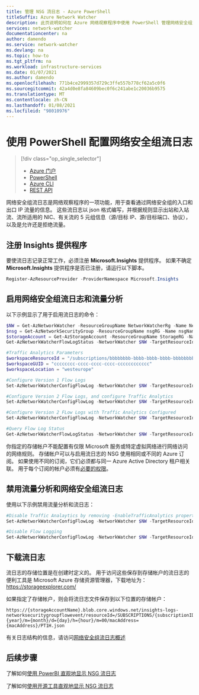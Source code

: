 ```yaml
---
title: 管理 NSG 流日志 - Azure PowerShell
titleSuffix: Azure Network Watcher
description: 此页说明如何在 Azure 网络观察程序中使用 PowerShell 管理网络安全组流日志
services: network-watcher
documentationcenter: na
author: damendo
ms.service: network-watcher
ms.devlang: na
ms.topic: how-to
ms.tgt_pltfrm: na
ms.workload: infrastructure-services
ms.date: 01/07/2021
ms.author: damendo
ms.openlocfilehash: 771b4ce2999357d729c3ffe557b778cf62a5c0f6
ms.sourcegitcommit: 42a4d0e8fa84609bec0f6c241abe1c20036b9575
ms.translationtype: MT
ms.contentlocale: zh-CN
ms.lasthandoff: 01/08/2021
ms.locfileid: "98010976"
---
```

# <a name="configuring-network-security-group-flow-logs-with-powershell"></a>使用 PowerShell 配置网络安全组流日志

> [!div class="op_single_selector"]
> - [Azure 门户](network-watcher-nsg-flow-logging-portal.md)
> - [PowerShell](network-watcher-nsg-flow-logging-powershell.md)
> - [Azure CLI](network-watcher-nsg-flow-logging-cli.md)
> - [REST API](network-watcher-nsg-flow-logging-rest.md)

网络安全组流日志是网络观察程序的一项功能，用于查看通过网络安全组的入口和出口 IP 流量的信息。 这些流日志以 json 格式编写，并根据规则显示出站和入站流、流所适用的 NIC、有关流的 5 元组信息（源/目标 IP、源/目标端口、协议），以及是允许还是拒绝流量。

## <a name="register-insights-provider"></a>注册 Insights 提供程序

要使流日志记录正常工作，必须注册 **Microsoft.Insights** 提供程序。 如果不确定 **Microsoft.Insights** 提供程序是否已注册，请运行以下脚本。

```powershell
Register-AzResourceProvider -ProviderNamespace Microsoft.Insights
```

## <a name="enable-network-security-group-flow-logs-and-traffic-analytics"></a>启用网络安全组流日志和流量分析

以下示例显示了用于启用流日志的命令：

```powershell
$NW = Get-AzNetworkWatcher -ResourceGroupName NetworkWatcherRg -Name NetworkWatcher_westcentralus
$nsg = Get-AzNetworkSecurityGroup -ResourceGroupName nsgRG -Name nsgName
$storageAccount = Get-AzStorageAccount -ResourceGroupName StorageRG -Name contosostorage123
Get-AzNetworkWatcherFlowLogStatus -NetworkWatcher $NW -TargetResourceId $nsg.Id

#Traffic Analytics Parameters
$workspaceResourceId = "/subscriptions/bbbbbbbb-bbbb-bbbb-bbbb-bbbbbbbbbbbb/resourcegroups/trafficanalyticsrg/providers/microsoft.operationalinsights/workspaces/taworkspace"
$workspaceGUID = "cccccccc-cccc-cccc-cccc-cccccccccccc"
$workspaceLocation = "westeurope"

#Configure Version 1 Flow Logs
Set-AzNetworkWatcherConfigFlowLog -NetworkWatcher $NW -TargetResourceId $nsg.Id -StorageAccountId $storageAccount.Id -EnableFlowLog $true -FormatType Json -FormatVersion 1

#Configure Version 2 Flow Logs, and configure Traffic Analytics
Set-AzNetworkWatcherConfigFlowLog -NetworkWatcher $NW -TargetResourceId $nsg.Id -StorageAccountId $storageAccount.Id -EnableFlowLog $true -FormatType Json -FormatVersion 2

#Configure Version 2 FLow Logs with Traffic Analytics Configured
Set-AzNetworkWatcherConfigFlowLog -NetworkWatcher $NW -TargetResourceId $nsg.Id -StorageAccountId $storageAccount.Id -EnableFlowLog $true -FormatType Json -FormatVersion 2 -EnableTrafficAnalytics -WorkspaceResourceId $workspaceResourceId -WorkspaceGUID $workspaceGUID -WorkspaceLocation $workspaceLocation

#Query Flow Log Status
Get-AzNetworkWatcherFlowLogStatus -NetworkWatcher $NW -TargetResourceId $nsg.Id
```

你指定的存储帐户不能配置有仅限 Microsoft 服务或特定虚拟网络进行网络访问的网络规则。 存储帐户可以与启用流日志的 NSG 使用相同或不同的 Azure 订阅。 如果使用不同的订阅，它们必须都与同一 Azure Active Directory 租户相关联。 用于每个订阅的帐户必须有[必要的权限](required-rbac-permissions.md)。

## <a name="disable-traffic-analytics-and-network-security-group-flow-logs"></a>禁用流量分析和网络安全组流日志

使用以下示例禁用流量分析和流日志：

```powershell
#Disable Traffic Analaytics by removing -EnableTrafficAnalytics property
Set-AzNetworkWatcherConfigFlowLog -NetworkWatcher $NW -TargetResourceId $nsg.Id -StorageAccountId $storageAccount.Id -EnableFlowLog $true -FormatType Json -FormatVersion 2 -WorkspaceResourceId $workspaceResourceId -WorkspaceGUID $workspaceGUID -WorkspaceLocation $workspaceLocation

#Disable Flow Logging
Set-AzNetworkWatcherConfigFlowLog -NetworkWatcher $NW -TargetResourceId $nsg.Id -StorageAccountId $storageAccount.Id -EnableFlowLog $false
```

## <a name="download-a-flow-log"></a>下载流日志

流日志的存储位置是在创建时定义的。 用于访问这些保存到存储帐户的流日志的便利工具是 Microsoft Azure 存储资源管理器，下载地址为：https://storageexplorer.com/

如果指定了存储帐户，则会将流日志文件保存到以下位置的存储帐户：

```
https://{storageAccountName}.blob.core.windows.net/insights-logs-networksecuritygroupflowevent/resourceId=/SUBSCRIPTIONS/{subscriptionID}/RESOURCEGROUPS/{resourceGroupName}/PROVIDERS/MICROSOFT.NETWORK/NETWORKSECURITYGROUPS/{nsgName}/y={year}/m={month}/d={day}/h={hour}/m=00/macAddress={macAddress}/PT1H.json
```

有关日志结构的信息，请访问[网络安全组流日志概述](network-watcher-nsg-flow-logging-overview.md)

## <a name="next-steps"></a>后续步骤

了解如何[使用 PowerBI 直观地显示 NSG 流日志](network-watcher-visualize-nsg-flow-logs-power-bi.md)

了解如何[使用开源工具直观地显示 NSG 流日志](network-watcher-visualize-nsg-flow-logs-open-source-tools.md)

